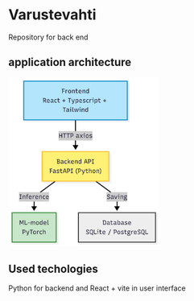 # Varustevahti
Repository for back end

## application architecture

<img src="varustevahti_infrastructure.png" alt="first page" width="300"/>


## Used techologies
Python for backend and React + vite in user interface

